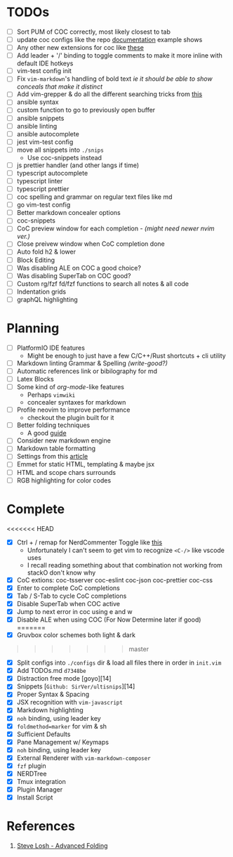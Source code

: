 TODOs
=====

* [ ] Sort PUM of COC correctly, most likely closest to tab
* [ ] update coc configs like the repo [documentation](http://bit.ly/2L8xxbw) example shows
* [ ] Any other new extensions for coc like [these](http://bit.ly/2S0cYyl)
* [ ] Add leader + '/' binding to toggle comments to make it more inline with default IDE hotkeys
* [ ] vim-test config init
* [ ] Fix `vim-markdown`'s handling of bold text *ie it should be able to show conceals that make it distinct*
* [ ] Add vim-grepper & do all the different searching tricks from [this]()
* [ ] ansible syntax
* [ ] custom function to go to previously open buffer
* [ ] ansible snippets
* [ ] ansible linting
* [ ] ansible autocomplete
* [ ] jest vim-test config
* [ ] move all snippets into `./snips`
    - Use coc-snippets instead
* [ ] js prettier handler (and other langs if time)
* [ ] typescript autocomplete
* [ ] typescript linter
* [ ] typescript prettier
* [ ] coc spelling and grammar on regular text files like md
* [ ] go vim-test config
* [ ] Better markdown concealer options
* [ ] coc-snippets
* [ ] CoC preview window for each completion - *(might need newer nvim ver.)*
* [ ] Close preivew window when CoC completion done
* [ ] Auto fold h2 & lower
* [ ] Block Editing
* [ ] Was disabling ALE on COC a good choice?
* [ ] Was disabling SuperTab on COC good?
* [ ] Custom rg/fzf fd/fzf functions to search all notes & all code
* [ ] Indentation grids
* [ ] graphQL highlighting

Planning
========

* [ ] PlatformIO IDE features
    * Might be enough to just have a few C/C++/Rust shortcuts + cli utility
* [ ] Markdown linting Grammar & Spelling *(write-good?)*
* [ ] Automatic references link or bibilography for md
* [ ] Latex Blocks
* [ ] Some kind of *org-mode*-like features
    * Perhaps `vimwiki`
    * concealer syntaxes for markdown
* [ ] Profile neovim to improve performance
    - checkout the plugin built for it
* [ ] Better folding techniques
  * A good [guide][01]
* [ ] Consider new markdown engine
* [ ] Markdown table formatting
* [ ] Settings from this [article](https://hackernoon.com/vim-for-writers-ee15d2a8f512)
* [ ] Emmet for static HTML, templating & maybe jsx
* [ ] HTML and scope chars surrounds
* [ ] RGB highlighting for color codes

Complete
========

<<<<<<< HEAD
* [x] Ctrl + / remap for NerdCommenter Toggle like [this](http://bit.ly/2S250VE)
    * Unfortunately I can't seem to get vim to recognize `<C-/>` like vscode uses
    * I recall reading something about that combination not working from stackO don't know why
* [x] CoC extions: coc-tsserver coc-eslint coc-json coc-prettier coc-css
* [x] Enter to complete CoC completions
* [x] Tab / S-Tab to cycle CoC completions
* [x] Disable SuperTab when COC active
* [x] Jump to next error in coc using <leader>e and <leader>w
* [x] Disable ALE when using COC (For Now Determine later if good)
=======
* [x] Gruvbox color schemes both light & dark
>>>>>>> master
* [x] Split configs into `./configs` dir & load all files there in order in `init.vim`
* [x] Add TODOs.md `d7348be`
* [x] Distraction free mode [goyo][14]
* [x] Snippets [`Github: SirVer/ultisnips`][14]
* [x] Proper Syntax & Spacing
* [x] JSX recognition with `vim-javascript`
* [x] Markdown highlighting
* [x] `noh` binding, using leader key
* [x] `foldmethod=marker` for vim & sh
* [x] Sufficient Defaults
* [x] Pane Management w/ Keymaps
* [x] `noh` binding, using leader key
* [x] External Renderer with `vim-markdown-composer`
* [x] `fzf` plugin
* [x] NERDTree
* [x] Tmux integration
* [x] Plugin Manager
* [x] Install Script

References
==========

1. [Steve Losh - Advanced Folding][01]

[01]: http://learnvimscriptthehardway.stevelosh.com/chapters/49.html "Steve Losh - Advanced Folding"
